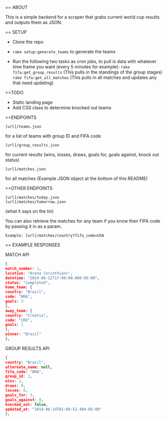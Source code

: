 == ABOUT

This is a simple backend for a scraper that grabs current world cup results and outputs them as JSON.

== SETUP

* Clone the repo

* ```rake setup:generate_teams``` to generate the teams

* Run the following two tasks as cron jobs, to pull is data with whatever time frame you want (every 5 minutes for example): 
```rake fifa:get_group_results``` (This pulls in the standings of the group stages)
```rake fifa:get_all_matches``` (This pulls in all matches and updates any that need updating)
    
==TODO

* Static landing page
* Add CSS class to determine knocked out teams

==ENDPOINTS

    [url]/teams.json 
for a list of teams with group ID and FIFA code

    [url]/group_results.json 
for current results (wins, losses, draws, goals for, goals against, knock out status)

    [url]/matches.json 
for all matches (Example JSON object at the bottom of this README)

==OTHER ENDPOINTS

    [url]/matches/today.json
    [url]/matches/tomorrow.json

(what it says on the tin)

You can also retrieve the matches for any team if you know their FIFA code by passing it in as a param.

    Example: [url]/matches/country?fifa_code=USA

== EXAMPLE RESPONSES

MATCH API

```json
{
match_number: 1,
location: "Arena Corinthians",
datetime: "2014-06-12T17:00:00.000-05:00",
status: "completed",
home_team: {
country: "Brazil",
code: "BRA",
goals: 3
},
away_team: {
country: "Croatia",
code: "CRO",
goals: 1
},
winner: "Brazil"
},
```
GROUP RESULTS API

```json
{
country: "Brazil",
alternate_name: null,
fifa_code: "BRA",
group_id: 1,
wins: 1,
draws: 0,
losses: 0,
goals_for: 3,
goals_against: 0,
knocked_out: false,
updated_at: "2014-06-14T01:06:52.484-05:00"
},
```
